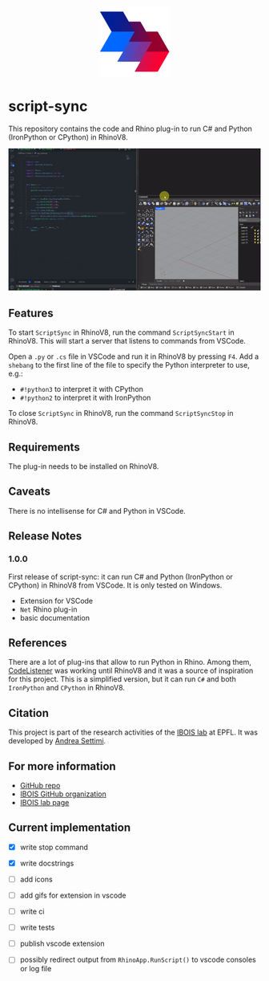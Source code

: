 <p align="center">
    <img src="./CsRhino/EmbeddedResources/logo/scriptsync_480.png" width="140">
</p>

# script-sync

This repository contains the code and Rhino plug-in to run C# and Python (IronPython or CPython) in RhinoV8.

![](./VSCode/scriptsync/vid/record_vid_gif20fps.gif)

## Features
To start `ScriptSync` in RhinoV8, run the command `ScriptSyncStart` in RhinoV8. This will start a server that listens to commands from VSCode.

Open a `.py` or `.cs` file in VSCode and run it in RhinoV8 by pressing `F4`.
Add a `shebang` to the first line of the file to specify the Python interpreter to use, e.g.:
* `#!python3` to interpret it with CPython
* `#!python2` to interpret it with IronPython

To close `ScriptSync` in RhinoV8, run the command `ScriptSyncStop` in RhinoV8.

## Requirements
The plug-in needs to be installed on RhinoV8.

## Caveats
There is no intellisense for C# and Python in VSCode.

## Release Notes

### 1.0.0

First release of script-sync: it can run C# and Python (IronPython or CPython) in RhinoV8 from VSCode. It is only tested on Windows. 
* Extension for VSCode
* `Net` Rhino plug-in
* basic documentation

## References

There are a lot of plug-ins that allow to run Python in Rhino. Among them, [CodeListener](https://github.com/ccc159/CodeListener) was working until RhinoV8 and it was a source of inspiration for this project. This is a simplified version, but it can run `C#` and both `IronPython` and `CPython` in RhinoV8.

## Citation
This project is part of the research activities of the [IBOIS lab](https://www.epfl.ch/labs/ibois/) at EPFL. It was developed by [Andrea Settimi](https://github.com/9and3).


## For more information

* [GitHub repo](https://github.com/ibois-epfl/script-sync)
* [IBOIS GitHub organization](https://github.com/ibois-epfl)
* [IBOIS lab page](https://www.epfl.ch/labs/ibois/)


## Current implementation

- [x] write stop command
- [x] write docstrings
- [ ] add icons
- [ ] add gifs for extension in vscode
- [ ] write ci
- [ ] write tests
- [ ] publish vscode extension
- [ ] possibly redirect output from `RhinoApp.RunScript()` to vscode consoles or log file


